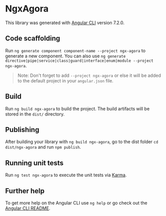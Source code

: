 # NgxAgora

This library was generated with [Angular CLI](https://github.com/angular/angular-cli) version 7.2.0.

## Code scaffolding

Run `ng generate component component-name --project ngx-agora` to generate a new component. You can also use `ng generate directive|pipe|service|class|guard|interface|enum|module --project ngx-agora`.
> Note: Don't forget to add `--project ngx-agora` or else it will be added to the default project in your `angular.json` file. 

## Build

Run `ng build ngx-agora` to build the project. The build artifacts will be stored in the `dist/` directory.

## Publishing

After building your library with `ng build ngx-agora`, go to the dist folder `cd dist/ngx-agora` and run `npm publish`.

## Running unit tests

Run `ng test ngx-agora` to execute the unit tests via [Karma](https://karma-runner.github.io).

## Further help

To get more help on the Angular CLI use `ng help` or go check out the [Angular CLI README](https://github.com/angular/angular-cli/blob/master/README.md).
